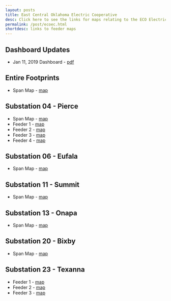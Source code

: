 ```yaml
---
layout: posts
title: East Central Oklahoma Electric Cooperative
desc: Click here to see the links for maps relating to the ECO Electric Cooperative.  This is organized by substation/feeders. 
permalink: /post/ecoec.html
shortdesc: links to feeder maps
---
```


Dashboard Updates
-----------------
* Jan 11, 2019 Dashboard - [pdf](https://drive.google.com/open?id=11c6kWw2JosA_4w90VSqmvYWIxjipHEMW)

Entire Footprints
----------------
* Span Map - [map](/coop/ecoec/all_span.html)

Substation 04 - Pierce
--------------
* Span Map - [map](/coop/ecoec/substat_pierce_04.html)
* Feeder 1 - [map](/coop/ecoec/pierce_s04_f1.html)
* Feeder 2 - [map](/coop/ecoec/pierce_s04_f2.html)
* Feeder 3 - [map](/coop/ecoec/pierce_s04_f3.html)
* Feeder 4 - [map](/coop/ecoec/pierce_s04_f4.html)

Substation 06 - Eufala
--------------
* Span Map - [map](/coop/ecoec/substat_eufaula_06.html)

Substation 11 - Summit
--------------
* Span Map - [map](/coop/ecoec/substat_summit_11.html)

Substation 13 - Onapa
--------------
* Span Map - [map](/coop/ecoec/substat_onapa_13.html)

Substation 20 - Bixby
--------------
* Span Map - [map](/coop/ecoec/substat_bixby_20.html)

Substation 23 - Texanna
--------------
* Feeder 1 - [map](/coop/ecoec/texanna_s23_f1.html)
* Feeder 2 - [map](/coop/ecoec/texanna_s23_f2.html)
* Feeder 3 - [map](/coop/ecoec/texanna_s23_f3.html)
